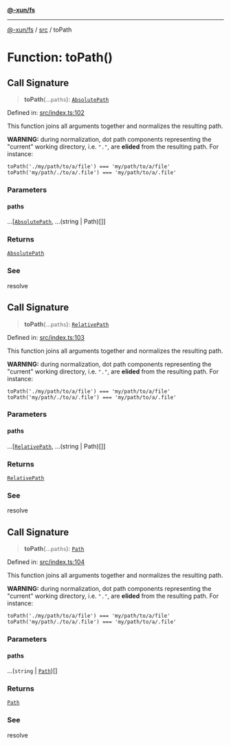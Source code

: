 [**@-xun/fs**](../../README.md)

***

[@-xun/fs](../../README.md) / [src](../README.md) / toPath

# Function: toPath()

## Call Signature

> **toPath**(...`paths`): [`AbsolutePath`](../type-aliases/AbsolutePath.md)

Defined in: [src/index.ts:102](https://github.com/Xunnamius/fs-utils/blob/31e13bfb0e388ce1c2e51e4c2a50e9638e833b81/src/index.ts#L102)

This function joins all arguments together and normalizes the resulting path.

**WARNING:** during normalization, dot path components representing the
"current" working directory, i.e. `"."`, are **elided** from the resulting
path. For instance:

`toPath('./my/path/to/a/file') === 'my/path/to/a/file'`\
`toPath('my/path/./to/a/.file') === 'my/path/to/a/.file'`

### Parameters

#### paths

...\[[`AbsolutePath`](../type-aliases/AbsolutePath.md), ...(string \| Path)\[\]\]

### Returns

[`AbsolutePath`](../type-aliases/AbsolutePath.md)

### See

resolve

## Call Signature

> **toPath**(...`paths`): [`RelativePath`](../type-aliases/RelativePath.md)

Defined in: [src/index.ts:103](https://github.com/Xunnamius/fs-utils/blob/31e13bfb0e388ce1c2e51e4c2a50e9638e833b81/src/index.ts#L103)

This function joins all arguments together and normalizes the resulting path.

**WARNING:** during normalization, dot path components representing the
"current" working directory, i.e. `"."`, are **elided** from the resulting
path. For instance:

`toPath('./my/path/to/a/file') === 'my/path/to/a/file'`\
`toPath('my/path/./to/a/.file') === 'my/path/to/a/.file'`

### Parameters

#### paths

...\[[`RelativePath`](../type-aliases/RelativePath.md), ...(string \| Path)\[\]\]

### Returns

[`RelativePath`](../type-aliases/RelativePath.md)

### See

resolve

## Call Signature

> **toPath**(...`paths`): [`Path`](../type-aliases/Path.md)

Defined in: [src/index.ts:104](https://github.com/Xunnamius/fs-utils/blob/31e13bfb0e388ce1c2e51e4c2a50e9638e833b81/src/index.ts#L104)

This function joins all arguments together and normalizes the resulting path.

**WARNING:** during normalization, dot path components representing the
"current" working directory, i.e. `"."`, are **elided** from the resulting
path. For instance:

`toPath('./my/path/to/a/file') === 'my/path/to/a/file'`\
`toPath('my/path/./to/a/.file') === 'my/path/to/a/.file'`

### Parameters

#### paths

...(`string` \| [`Path`](../type-aliases/Path.md))[]

### Returns

[`Path`](../type-aliases/Path.md)

### See

resolve
